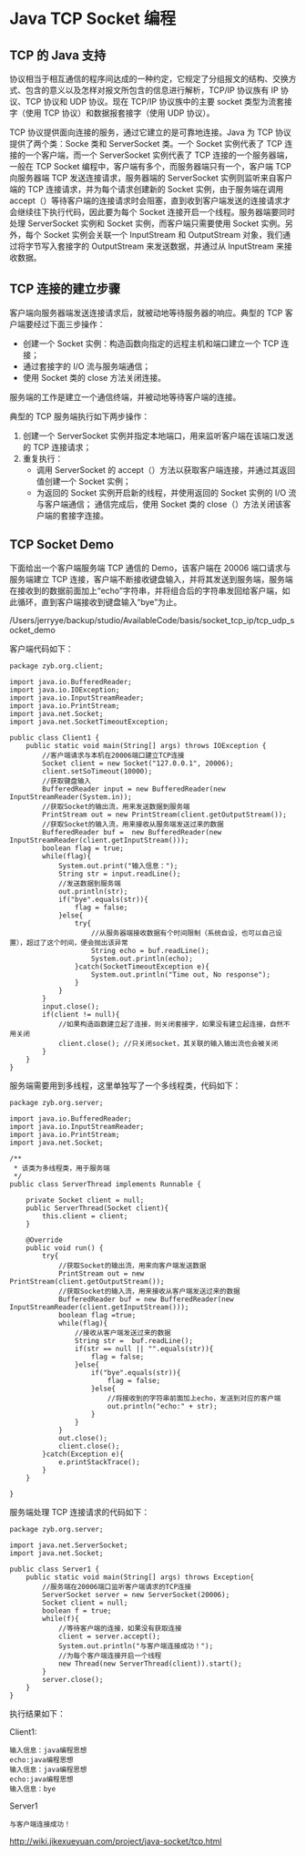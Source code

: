 # Java TCP Socket 编程

## TCP 的 Java 支持

协议相当于相互通信的程序间达成的一种约定，它规定了分组报文的结构、交换方式、包含的意义以及怎样对报文所包含的信息进行解析，TCP/IP 协议族有 IP 协议、TCP 协议和 UDP 协议。现在 TCP/IP 协议族中的主要 socket 类型为流套接字（使用 TCP 协议）和数据报套接字（使用 UDP 协议）。

TCP 协议提供面向连接的服务，通过它建立的是可靠地连接。Java 为 TCP 协议提供了两个类：Socke 类和 ServerSocket 类。一个 Socket 实例代表了 TCP 连接的一个客户端，而一个 ServerSocket 实例代表了 TCP 连接的一个服务器端，一般在 TCP Socket 编程中，客户端有多个，而服务器端只有一个，客户端 TCP 向服务器端 TCP 发送连接请求，服务器端的 ServerSocket 实例则监听来自客户端的 TCP 连接请求，并为每个请求创建新的 Socket 实例，由于服务端在调用 accept（）等待客户端的连接请求时会阻塞，直到收到客户端发送的连接请求才会继续往下执行代码，因此要为每个 Socket 连接开启一个线程。服务器端要同时处理 ServerSocket 实例和 Socket 实例，而客户端只需要使用 Socket 实例。另外，每个 Socket 实例会关联一个 InputStream 和 OutputStream 对象，我们通过将字节写入套接字的 OutputStream 来发送数据，并通过从 InputStream 来接收数据。

## TCP 连接的建立步骤

客户端向服务器端发送连接请求后，就被动地等待服务器的响应。典型的 TCP 客户端要经过下面三步操作：

- 创建一个 Socket 实例：构造函数向指定的远程主机和端口建立一个 TCP 连接；
- 通过套接字的 I/O 流与服务端通信；
- 使用 Socket 类的 close 方法关闭连接。

服务端的工作是建立一个通信终端，并被动地等待客户端的连接。

典型的 TCP 服务端执行如下两步操作：

1. 创建一个 ServerSocket 实例并指定本地端口，用来监听客户端在该端口发送的 TCP 连接请求；
2. 重复执行：
   - 调用 ServerSocket 的 accept（）方法以获取客户端连接，并通过其返回值创建一个 Socket 实例；
   - 为返回的 Socket 实例开启新的线程，并使用返回的 Socket 实例的 I/O 流与客户端通信； 通信完成后，使用 Socket 类的 close（）方法关闭该客户端的套接字连接。

## TCP Socket Demo

下面给出一个客户端服务端 TCP 通信的 Demo，该客户端在 20006 端口请求与服务端建立 TCP 连接，客户端不断接收键盘输入，并将其发送到服务端，服务端在接收到的数据前面加上“echo”字符串，并将组合后的字符串发回给客户端，如此循环，直到客户端接收到键盘输入“bye”为止。

/Users/jerryye/backup/studio/AvailableCode/basis/socket_tcp_ip/tcp_udp_socket_demo

客户端代码如下：

```
package zyb.org.client;  

import java.io.BufferedReader;  
import java.io.IOException;  
import java.io.InputStreamReader;  
import java.io.PrintStream;  
import java.net.Socket;  
import java.net.SocketTimeoutException;  

public class Client1 {  
    public static void main(String[] args) throws IOException {  
        //客户端请求与本机在20006端口建立TCP连接   
        Socket client = new Socket("127.0.0.1", 20006);  
        client.setSoTimeout(10000);  
        //获取键盘输入   
        BufferedReader input = new BufferedReader(new InputStreamReader(System.in));  
        //获取Socket的输出流，用来发送数据到服务端    
        PrintStream out = new PrintStream(client.getOutputStream());  
        //获取Socket的输入流，用来接收从服务端发送过来的数据    
        BufferedReader buf =  new BufferedReader(new InputStreamReader(client.getInputStream()));  
        boolean flag = true;  
        while(flag){  
            System.out.print("输入信息：");  
            String str = input.readLine();  
            //发送数据到服务端    
            out.println(str);  
            if("bye".equals(str)){  
                flag = false;  
            }else{  
                try{  
                    //从服务器端接收数据有个时间限制（系统自设，也可以自己设置），超过了这个时间，便会抛出该异常  
                    String echo = buf.readLine();  
                    System.out.println(echo);  
                }catch(SocketTimeoutException e){  
                    System.out.println("Time out, No response");  
                }  
            }  
        }  
        input.close();  
        if(client != null){  
            //如果构造函数建立起了连接，则关闭套接字，如果没有建立起连接，自然不用关闭  
            client.close(); //只关闭socket，其关联的输入输出流也会被关闭  
        }  
    }  
}  
```

服务端需要用到多线程，这里单独写了一个多线程类，代码如下：

```
package zyb.org.server;  

import java.io.BufferedReader;  
import java.io.InputStreamReader;  
import java.io.PrintStream;  
import java.net.Socket;  

/** 
 * 该类为多线程类，用于服务端 
 */  
public class ServerThread implements Runnable {  

    private Socket client = null;  
    public ServerThread(Socket client){  
        this.client = client;  
    }  

    @Override  
    public void run() {  
        try{  
            //获取Socket的输出流，用来向客户端发送数据  
            PrintStream out = new PrintStream(client.getOutputStream());  
            //获取Socket的输入流，用来接收从客户端发送过来的数据  
            BufferedReader buf = new BufferedReader(new InputStreamReader(client.getInputStream()));  
            boolean flag =true;  
            while(flag){  
                //接收从客户端发送过来的数据  
                String str =  buf.readLine();  
                if(str == null || "".equals(str)){  
                    flag = false;  
                }else{  
                    if("bye".equals(str)){  
                        flag = false;  
                    }else{  
                        //将接收到的字符串前面加上echo，发送到对应的客户端  
                        out.println("echo:" + str);  
                    }  
                }  
            }  
            out.close();  
            client.close();  
        }catch(Exception e){  
            e.printStackTrace();  
        }  
    }  

}  
```

服务端处理 TCP 连接请求的代码如下：

```
package zyb.org.server;  

import java.net.ServerSocket;  
import java.net.Socket;  

public class Server1 {  
    public static void main(String[] args) throws Exception{  
        //服务端在20006端口监听客户端请求的TCP连接  
        ServerSocket server = new ServerSocket(20006);  
        Socket client = null;  
        boolean f = true;  
        while(f){  
            //等待客户端的连接，如果没有获取连接  
            client = server.accept();  
            System.out.println("与客户端连接成功！");  
            //为每个客户端连接开启一个线程  
            new Thread(new ServerThread(client)).start();  
        }  
        server.close();  
    }  
}  
```

执行结果如下：

Client1:

```
输入信息：java编程思想
echo:java编程思想
输入信息：java编程思想
echo:java编程思想
输入信息：bye
```

Server1

```
与客户端连接成功！
```





http://wiki.jikexueyuan.com/project/java-socket/tcp.html